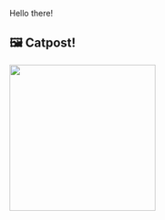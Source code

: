 Hello there!



## 🖼️ Catpost!

<sub>
    <img src="https://cdn2.thecatapi.com/images/a74.gif" height="256">
</sub>

